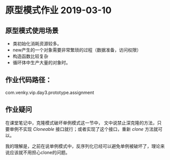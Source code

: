 # 原型模式作业 2019-03-10

## 原型模式使用场景
- 类初始化消耗资源较多。
- new产生的一个对象需要非常繁琐的过程（数据准备，访问权限）
- 构造函数比较复杂
- 循环体中生产大量的对象时。

## 作业代码路径：
com.venky.vip.day3.prototype.assignment

## 作业疑问

在课堂笔记中，克隆模式破坏单例模式这一节中，
文中说禁止深克隆的方法，只要单例不实现 *Cloneable* 接口就行；或者实现了这个接口，重新 *clone* 方法就可以。

我的理解是，之前在说单例模式中，反序列化已经可以避免单例被破坏了，理论来说应该就不用担心clone的问题。 